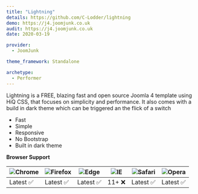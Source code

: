 ```yaml
---
title: "Lightning"
details: https://github.com/C-Lodder/lightning
demo: https://j4.joomjunk.co.uk
audit: https://j4.joomjunk.co.uk
date: 2020-03-19

provider:
  - JoomJunk

theme_framework: Standalone

archetype:
  - Performer
---
```


Lightning is a FREE, blazing fast and open source Joomla 4 template using HiQ CSS, that focuses on simplicity and performance. It also comes with a build in dark theme which can be triggered an the flick of a switch

* Fast
* Simple
* Responsive
* No Bootstrap
* Built in dark theme

**Browser Support**

![Chrome](https://raw.github.com/alrra/browser-logos/master/src/chrome/chrome_48x48.png) | ![Firefox](https://raw.github.com/alrra/browser-logos/master/src/firefox/firefox_48x48.png) | ![Edge](https://raw.github.com/alrra/browser-logos/master/src/edge/edge_48x48.png) | ![IE](https://raw.github.com/alrra/browser-logos/master/src/archive/internet-explorer_9-11/internet-explorer_9-11_48x48.png) | ![Safari](https://raw.github.com/alrra/browser-logos/master/src/safari/safari_48x48.png) | ![Opera](https://raw.github.com/alrra/browser-logos/master/src/opera/opera_48x48.png)
--- | --- | --- | --- | --- | --- |
Latest ✅ | Latest ✅ | Latest ✅ | 11+ ❌ | Latest ✅ | Latest ✅ |
